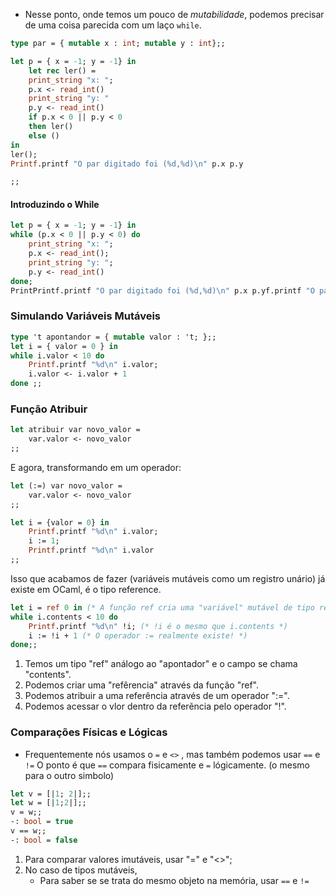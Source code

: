 - Nesse ponto, onde temos um pouco de *mutabilidade*, podemos precisar de uma coisa parecida com um laço `while`.

```ocaml
type par = { mutable x : int; mutable y : int};;

let p = { x = -1; y = -1} in 
	let rec ler() = 
	print_string "x: ";
	p.x <- read_int()
	print_string "y: "
	p.y <- read_int()
	if p.x < 0 || p.y < 0 
	then ler() 
	else ()
in 
ler();
Printf.printf "O par digitado foi (%d,%d)\n" p.x p.y

;;
```

#### Introduzindo o While
```ocaml
let p = { x = -1; y = -1} in 
while (p.x < 0 || p.y < 0) do 
	print_string "x: ";
	p.x <- read_int();
	print_string "y: ";
	p.y <- read_int()
done;
PrintPrintf.printf "O par digitado foi (%d,%d)\n" p.x p.yf.printf "O par digitado foi (%d,%d)\n" p.x p.y
```

### Simulando Variáveis Mutáveis
```ocaml
type 't apontandor = { mutable valor : 't; };;
let i = { valor = 0 } in 
while i.valor < 10 do 
	Printf.printf "%d\n" i.valor;
	i.valor <- i.valor + 1
done ;;
``` 

### Função Atribuir
```ocaml
let atribuir var novo_valor = 
	var.valor <- novo_valor
;;
```

E agora, transformando em um operador:

```ocaml 
let (:=) var novo_valor = 
	var.valor <- novo_valor
;;

let i = {valor = 0} in 
	Printf.printf "%d\n" i.valor; 
	i := 1;
	Printf.printf "%d\n" i.valor 
;;
``` 

Isso que acabamos de fazer (variáveis mutáveis como um registro unário) já existe em OCaml, é o tipo reference.
```ocaml
let i = ref 0 in (* A função ref cria uma "variável" mutável de tipo ref *)
while i.contents < 10 do 
	Printf.printf "%d\n" !i; (* !i é o mesmo que i.contents *)
	i := !i + 1 (* O operador := realmente existe! *)
done;;
``` 

1. Temos um tipo "ref" análogo ao "apontador" e o campo se chama "contents".
2. Podemos criar uma "refêrencia" através da função "ref".
3. Podemos atribuir a uma referência através de um operador ":=".
4. Podemos acessar o vlor dentro da referẽncia pelo operador "!".

### Comparações Físicas e Lógicas
- Frequentemente nós usamos o `=`  e `<>` , mas também podemos usar `==` e `!=` 
O ponto é que `==` compara fisicamente e `=` lógicamente. (o mesmo para o outro simbolo)
```ocaml 
let v = [|1; 2|];;
let w = [|1;2|];;
v = w;;
-: bool = true 
v == w;;
-: bool = false
``` 

1. Para comparar valores imutáveis, usar "=" e "<>";
2. No caso de tipos mutáveis, 
	- Para saber se se trata do mesmo objeto na memória, usar `==` e `!=`
